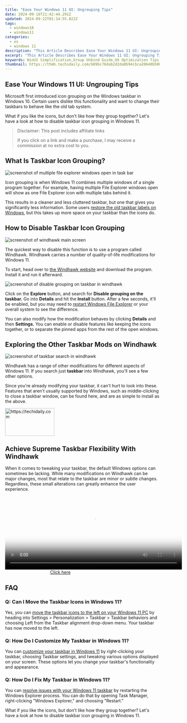 ```yaml
---
title: "Ease Your Windows 11 UI: Ungrouping Tips"
date: 2024-09-16T21:42:44.291Z
updated: 2024-09-22T01:14:55.822Z
tags:
  - windows10
  - windows11
categories:
  - os
  - windows 11
description: "This Article Describes Ease Your Windows 11 UI: Ungrouping Tips"
excerpt: "This Article Describes Ease Your Windows 11 UI: Ungrouping Tips"
keywords: WinUI Simplification,Group Unbind Guide,UX Optimization Tips,UI Efficiency Boost,Windows 11 Interface,Disorganize Widgets,Streamlined UI Layout
thumbnail: https://thmb.techidaily.com/b89bc76dab2d2da8b94cbca20640b5005a7d287429d61f6d3112ce6c1768b0a9.jpg
---
```


## Ease Your Windows 11 UI: Ungrouping Tips

 Microsoft first introduced icon grouping on the Windows taskbar in Windows 10\. Certain users dislike this functionality and want to change their taskbars to behave like the old tab system.

 What if you like the icons, but don't like how they group together? Let's have a look at how to disable taskbar icon grouping in Windows 11\.

>  Disclaimer: This post includes affiliate links
>
>  If you click on a link and make a purchase, I may receive a commission at no extra cost to you.
>

## What Is Taskbar Icon Grouping?

![screenshot of multiple file explorer windows open in task bar](https://static1.makeuseofimages.com/wordpress/wp-content/uploads/2023/08/screenshot_of_multiple_file_explorer_windows_open_in_taskbar.jpg)

 Icon grouping is when Windows 11 combines multiple windows of a single program together. For example, having multiple File Explorer windows open will show as one File Explorer icon with multiple tabs behind it.

 This results in a cleaner and less cluttered taskbar, but one that gives you significantly less information. Some users [restore the old taskbar labels on Windows](https://www.makeuseof.com/windows-11-10-taskbar-labels/), but this takes up more space on your taskbar than the icons do.

## How to Disable Taskbar Icon Grouping

![screenshot of windhawk main screen](https://static1.makeuseofimages.com/wordpress/wp-content/uploads/2023/08/screenshot_of_windhawk_main_screen.jpg)

 The quickest way to disable this function is to use a program called Windhawk. Windhawk carries a number of quality-of-life modifications for Windows 11\.

 To start, head over to [the Windhawk website](https://windhawk.net) and download the program. Install it and run it afterward.

![screenshot of disable grouping on taskbar in windhawk](https://static1.makeuseofimages.com/wordpress/wp-content/uploads/2023/08/screenshot_of_disable_grouping_on_taskbar_windhawk.jpg)

 Click on the **Explore** button, and search for **Disable grouping on the taskbar.** Go into **Details** and hit the **Install** button. After a few seconds, it'll be enabled, but you may need to [restart Windows File Explorer](https://www.makeuseof.com/ways-to-restart-file-explorer-windows-10/) or your overall system to see the difference.

 You can also modify how the modification behaves by clicking **Details** and then **Settings.** You can enable or disable features like keeping the icons together, or to separate the pinned apps from the rest of the open windows.

## Exploring the Other Taskbar Mods on Windhawk

![screenshot of taskbar search in windhawk](https://static1.makeuseofimages.com/wordpress/wp-content/uploads/2023/08/screenshot_of_taskbar_search_in_windhawk.jpg)

 Windhawk has a range of other modifications for different aspects of Windows 11\. If you search just **taskbar** into Windhawk, you'll see a few other options.

 Since you're already modifying your taskbar, it can't hurt to look into these. Features that aren't usually supported by Windows, such as middle-clicking to close a taskbar window, can be found here, and are as simple to install as the above.

<!-- affiliate ads begin -->
<a href="https://united.elfm.net/c/5597632/2139558/4704" target="_top" id="2139558">
  <img src="//a.impactradius-go.com/display-ad/4704-2139558" border="0" alt="https://techidaily.com" width="160" height="90"/>
</a>
<img height="0" width="0" src="https://united.elfm.net/i/5597632/2139558/4704" style="position:absolute;visibility:hidden;" border="0" />
<!-- affiliate ads end -->

## Achieve Supreme Taskbar Flexibility With Windhawk

 When it comes to tweaking your taskbar, the default Windows options can sometimes be lacking. While many modifications on Windhawk can be major changes, most that relate to the taskbar are minor or subtle changes. Regardless, these small alterations can greatly enhance the user experience.

<!-- affiliate ads begin -->
<span id="1983474">
					<video width="576" height="240" style="cursor:pointer"
           poster="//a.impactradius-go.com/display-clicktoplayimage/1983474.png"
           onclick="if(!this.playClicked){this.play();this.setAttribute('controls',true);this.playClicked=true;}">
	   <source src="//a.impactradius-go.com/display-ad/22993-1983474">
	   <img src="//a.impactradius-go.com/display-clicktoplayimage/1983474.png" style="border: none; height: 100%; width: 100%; object-fit: contain">
	</video>
	<div style="width:360px;text-align:center"><a href="javascript:window.open(decodeURIComponent('https%3A%2F%2Fhomestyler.sjv.io%2Fc%2F5597632%2F1983474%2F22993'), '_blank');void(0);">Click here</a></div>
</span>
<img height="0" width="0" src="https://imp.pxf.io/i/5597632/1983474/22993" style="position:absolute;visibility:hidden;" border="0" />
<!-- affiliate ads end -->

## FAQ

### Q: Can I Move the Taskbar Icons in Windows 11?

 Yes, you can [move the taskbar icons to the left on your Windows 11 PC](https://www.makeuseof.com/move-taskbar-windows-11/) by heading into Settings > Personalization > Taskbar > Taskbar behaviors and choosing Left from the Taskbar alignment drop-down menu. Your taskbar has now moved to the left.

### Q: How Do I Customize My Taskbar in Windows 11?

 You can [customize your taskbar in Windows 11](https://www.makeuseof.com/windows-11-customize-taskbar/) by right-clicking your taskbar, choosing Taskbar settings, and tweaking various options displayed on your screen. These options let you change your taskbar's functionality and appearance.

### Q: How Do I Fix My Taskbar in Windows 11?

 You can [resolve issues with your Windows 11 taskbar](https://www.makeuseof.com/windows-11-taskbar-not-working-loading/) by restarting the Windows Explorer process. You can do that by opening Task Manager, right-clicking "Windows Explorer," and choosing "Restart."

 What if you like the icons, but don't like how they group together? Let's have a look at how to disable taskbar icon grouping in Windows 11\.



<ins class="adsbygoogle"
      style="display:block"
      data-ad-client="ca-pub-7571918770474297"
      data-ad-slot="8358498916"
      data-ad-format="auto"
      data-full-width-responsive="true"></ins>
    
